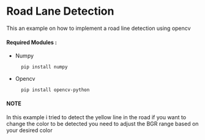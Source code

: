 #  Road Lane Detection 
This an example on how to implement a road line detection using opencv 

#### Required Modules :
  - Numpy   
    ```bash
      pip install numpy
    ```
  - Opencv   
    ```bash
      pip install opencv-python
    ```
    
#### NOTE 
In this example i tried to detect the yellow line in the road if you want to change the color to be detected you need to adjust the BGR range based on your desired color 
